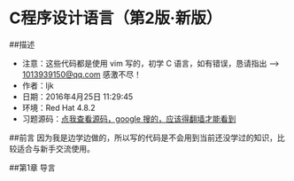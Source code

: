 # C程序设计语言（第2版·新版）

##描述
- 注意：这些代码都是使用 vim 写的，初学 C 语言，如有错误，恳请指出 --> [1013939150@qq.com](mailto:1013939150@qq.com) 感激不尽！
- 作者：ljk
- 日期：2016年4月25日 11:29:45
- 环境：Red Hat 4.8.2
- 习题源码：[点我查看源码，google 搜的，应该得翻墙才能看到](http://www.eng.uerj.br/~fariasol/disciplinas/LABPROG/C_language/Kernighan_and_Ritchie/solved-exercises/solved-exercises.html/index.html)

##前言
因为我是边学边做的，所以写的代码是不会用到当前还没学过的知识，比较适合与新手交流使用。

##第1章 导言




